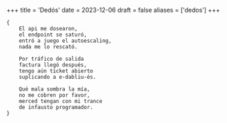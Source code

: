 +++
title = 'Dedós'
date = 2023-12-06
draft = false
aliases = ['dedos']
+++

	{
		El api me dosearon,
		el endpoint se saturó,
		entró a juego el autoescaling,
		nada me lo rescató.
	
		Por tráfico de salida
		factura llegó después,
		tengo aún ticket abierto
		suplicando a e-dabliu-és.
	
		Qué mala sombra la mía,
		no me cobren por favor,
		merced tengan con mi trance
		de infausto programador.
	}
